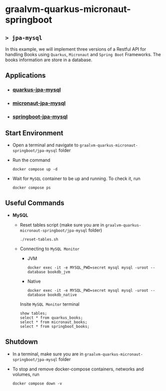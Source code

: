 # graalvm-quarkus-micronaut-springboot
## `> jpa-mysql`

In this example, we will implement three versions of a Restful API for handling Books using `Quarkus`, `Micronaut` and `Spring Boot` Frameworks. The books information are store in a database.

## Applications

- ### [quarkus-jpa-mysql](https://github.com/ivangfr/graalvm-quarkus-micronaut-springboot/tree/master/jpa-mysql/quarkus-jpa-mysql#graalvm-quarkus-micronaut-springboot)
- ### [micronaut-jpa-mysql](https://github.com/ivangfr/graalvm-quarkus-micronaut-springboot/tree/master/jpa-mysql/micronaut-jpa-mysql#graalvm-quarkus-micronaut-springboot)
- ### [springboot-jpa-mysql](https://github.com/ivangfr/graalvm-quarkus-micronaut-springboot/tree/master/jpa-mysql/springboot-jpa-mysql#graalvm-quarkus-micronaut-springboot)

## Start Environment

- Open a terminal and navigate to `graalvm-quarkus-micronaut-springboot/jpa-mysql` folder

- Run the command
  ```
  docker compose up -d
  ```

- Wait for `MySQL` container to be up and running. To check it, run
  ```
  docker compose ps
  ```

## Useful Commands

- **MySQL**

  - Reset tables script (make sure you are in `graalvm-quarkus-micronaut-springboot/jpa-mysql` folder)
    ```
    ./reset-tables.sh
    ```

  - Connecting to `MySQL Monitor`
    - JVM
      ```
      docker exec -it -e MYSQL_PWD=secret mysql mysql -uroot --database bookdb_jvm
      ```
    - Native
      ```
      docker exec -it -e MYSQL_PWD=secret mysql mysql -uroot --database bookdb_native
      ```

    Insite `MySQL Monitor` terminal
    ```
    show tables;
    select * from quarkus_books;
    select * from micronaut_books;
    select * from springboot_books;
    ```

## Shutdown

- In a terminal, make sure you are in `graalvm-quarkus-micronaut-springboot/jpa-mysql` folder

- To stop and remove docker-compose containers, networks and volumes, run
  ```
  docker compose down -v
  ```
